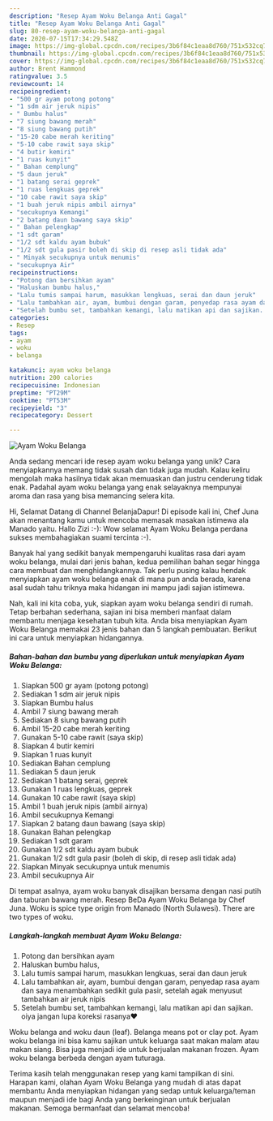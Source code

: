 ```yaml
---
description: "Resep Ayam Woku Belanga Anti Gagal"
title: "Resep Ayam Woku Belanga Anti Gagal"
slug: 80-resep-ayam-woku-belanga-anti-gagal
date: 2020-07-15T17:34:29.548Z
image: https://img-global.cpcdn.com/recipes/3b6f84c1eaa8d760/751x532cq70/ayam-woku-belanga-foto-resep-utama.jpg
thumbnail: https://img-global.cpcdn.com/recipes/3b6f84c1eaa8d760/751x532cq70/ayam-woku-belanga-foto-resep-utama.jpg
cover: https://img-global.cpcdn.com/recipes/3b6f84c1eaa8d760/751x532cq70/ayam-woku-belanga-foto-resep-utama.jpg
author: Brent Hammond
ratingvalue: 3.5
reviewcount: 14
recipeingredient:
- "500 gr ayam potong potong"
- "1 sdm air jeruk nipis"
- " Bumbu halus"
- "7 siung bawang merah"
- "8 siung bawang putih"
- "15-20 cabe merah keriting"
- "5-10 cabe rawit saya skip"
- "4 butir kemiri"
- "1 ruas kunyit"
- " Bahan cemplung"
- "5 daun jeruk"
- "1 batang serai geprek"
- "1 ruas lengkuas geprek"
- "10 cabe rawit saya skip"
- "1 buah jeruk nipis ambil airnya"
- "secukupnya Kemangi"
- "2 batang daun bawang saya skip"
- " Bahan pelengkap"
- "1 sdt garam"
- "1/2 sdt kaldu ayam bubuk"
- "1/2 sdt gula pasir boleh di skip di resep asli tidak ada"
- " Minyak secukupnya untuk menumis"
- "secukupnya Air"
recipeinstructions:
- "Potong dan bersihkan ayam"
- "Haluskan bumbu halus,"
- "Lalu tumis sampai harum, masukkan lengkuas, serai dan daun jeruk"
- "Lalu tambahkan air, ayam, bumbui dengan garam, penyedap rasa ayam dan saya menambahkan sedikit gula pasir, setelah agak menyusut tambahkan air jeruk nipis"
- "Setelah bumbu set, tambahkan kemangi, lalu matikan api dan sajikan. oiya jangan lupa koreksi rasanya❤"
categories:
- Resep
tags:
- ayam
- woku
- belanga

katakunci: ayam woku belanga 
nutrition: 200 calories
recipecuisine: Indonesian
preptime: "PT29M"
cooktime: "PT53M"
recipeyield: "3"
recipecategory: Dessert

---
```



![Ayam Woku Belanga](https://img-global.cpcdn.com/recipes/3b6f84c1eaa8d760/751x532cq70/ayam-woku-belanga-foto-resep-utama.jpg)

Anda sedang mencari ide resep ayam woku belanga yang unik? Cara menyiapkannya memang tidak susah dan tidak juga mudah. Kalau keliru mengolah maka hasilnya tidak akan memuaskan dan justru cenderung tidak enak. Padahal ayam woku belanga yang enak selayaknya mempunyai aroma dan rasa yang bisa memancing selera kita.

Hi, Selamat Datang di Channel BelanjaDapur! Di episode kali ini, Chef Juna akan menantang kamu untuk mencoba memasak masakan istimewa ala Manado yaitu. Hallo Zizi :-): Wow selamat Ayam Woku Belanga perdana sukses membahagiakan suami tercinta :-).

Banyak hal yang sedikit banyak mempengaruhi kualitas rasa dari ayam woku belanga, mulai dari jenis bahan, kedua pemilihan bahan segar hingga cara membuat dan menghidangkannya. Tak perlu pusing kalau hendak menyiapkan ayam woku belanga enak di mana pun anda berada, karena asal sudah tahu triknya maka hidangan ini mampu jadi sajian istimewa.


Nah, kali ini kita coba, yuk, siapkan ayam woku belanga sendiri di rumah. Tetap berbahan sederhana, sajian ini bisa memberi manfaat dalam membantu menjaga kesehatan tubuh kita. Anda bisa menyiapkan Ayam Woku Belanga memakai 23 jenis bahan dan 5 langkah pembuatan. Berikut ini cara untuk menyiapkan hidangannya.

<!--inarticleads1-->

##### Bahan-bahan dan bumbu yang diperlukan untuk menyiapkan Ayam Woku Belanga:

1. Siapkan 500 gr ayam (potong potong)
1. Sediakan 1 sdm air jeruk nipis
1. Siapkan  Bumbu halus
1. Ambil 7 siung bawang merah
1. Sediakan 8 siung bawang putih
1. Ambil 15-20 cabe merah keriting
1. Gunakan 5-10 cabe rawit (saya skip)
1. Siapkan 4 butir kemiri
1. Siapkan 1 ruas kunyit
1. Sediakan  Bahan cemplung
1. Sediakan 5 daun jeruk
1. Sediakan 1 batang serai, geprek
1. Gunakan 1 ruas lengkuas, geprek
1. Gunakan 10 cabe rawit (saya skip)
1. Ambil 1 buah jeruk nipis (ambil airnya)
1. Ambil secukupnya Kemangi
1. Siapkan 2 batang daun bawang (saya skip)
1. Gunakan  Bahan pelengkap
1. Sediakan 1 sdt garam
1. Gunakan 1/2 sdt kaldu ayam bubuk
1. Gunakan 1/2 sdt gula pasir (boleh di skip, di resep asli tidak ada)
1. Siapkan  Minyak secukupnya untuk menumis
1. Ambil secukupnya Air


Di tempat asalnya, ayam woku banyak disajikan bersama dengan nasi putih dan taburan bawang merah. Resep BeDa Ayam Woku Belanga by Chef Juna. Woku is spice type origin from Manado (North Sulawesi). There are two types of woku. 

<!--inarticleads2-->

##### Langkah-langkah membuat Ayam Woku Belanga:

1. Potong dan bersihkan ayam
1. Haluskan bumbu halus,
1. Lalu tumis sampai harum, masukkan lengkuas, serai dan daun jeruk
1. Lalu tambahkan air, ayam, bumbui dengan garam, penyedap rasa ayam dan saya menambahkan sedikit gula pasir, setelah agak menyusut tambahkan air jeruk nipis
1. Setelah bumbu set, tambahkan kemangi, lalu matikan api dan sajikan. oiya jangan lupa koreksi rasanya❤


Woku belanga and woku daun (leaf). Belanga means pot or clay pot. Ayam woku belanga ini bisa kamu sajikan untuk keluarga saat makan malam atau makan siang. Bisa juga menjadi ide untuk berjualan makanan frozen. Ayam woku belanga berbeda dengan ayam tuturaga. 

Terima kasih telah menggunakan resep yang kami tampilkan di sini. Harapan kami, olahan Ayam Woku Belanga yang mudah di atas dapat membantu Anda menyiapkan hidangan yang sedap untuk keluarga/teman maupun menjadi ide bagi Anda yang berkeinginan untuk berjualan makanan. Semoga bermanfaat dan selamat mencoba!
